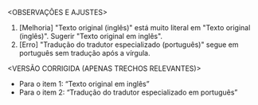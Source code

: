 <OBSERVAÇÕES E AJUSTES>
1. [Melhoria] "Texto original (inglês)" está muito literal em "Texto original (inglês)". Sugerir "Texto original em inglês".
2. [Erro] "Tradução do tradutor especializado (português)" segue em português sem tradução após a vírgula.

<VERSÃO CORRIGIDA (APENAS TRECHOS RELEVANTES)>
- Para o item 1: “Texto original em inglês”
- Para o item 2: “Tradução do tradutor especializado em português”